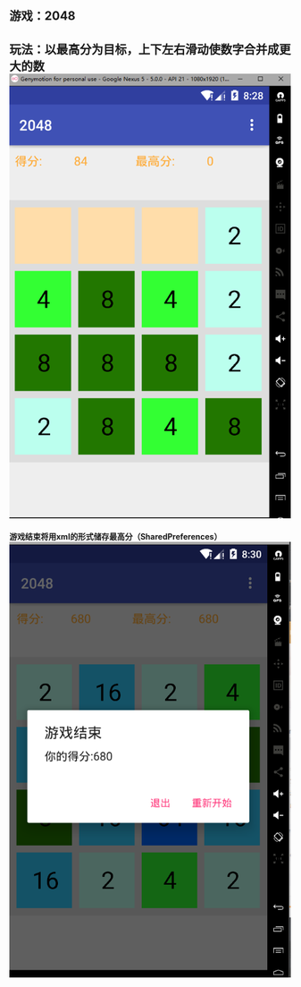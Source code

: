 游戏：2048<br/>
-----------------------------------

**玩法：以最高分为目标，上下左右滑动使数字合并成更大的数<br/>**
![play](https://github.com/ExistNotSee/MyGame_Project/blob/master/Readme_picture/1.PNG)<br/>
---------------------------------------
**游戏结束将用xml的形式储存最高分（SharedPreferences）**
![Game over](https://github.com/ExistNotSee/MyGame_Project/blob/master/Readme_picture/2.PNG)
